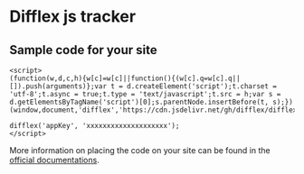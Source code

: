 # Difflex js tracker

## Sample code for your site

```
<script>
(function(w,d,c,h){w[c]=w[c]||function(){(w[c].q=w[c].q||[]).push(arguments)};var t = d.createElement('script');t.charset = 'utf-8';t.async = true;t.type = 'text/javascript';t.src = h;var s = d.getElementsByTagName('script')[0];s.parentNode.insertBefore(t, s);})(window,document,'difflex','https://cdn.jsdelivr.net/gh/difflex/difflex_js_client@latest/difflex.js');

difflex('appKey', 'xxxxxxxxxxxxxxxxxxxx');
</script>
```

More information on placing the code on your site can be found in the [official documentations](http://difflex.ru/js-client).

